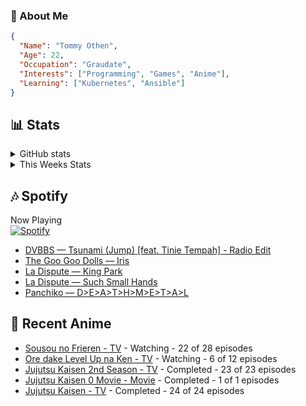 ### 👋 About Me
```json
{
  "Name": "Tommy Othen",
  "Age": 22,
  "Occupation": "Graudate",
  "Interests": ["Programming", "Games", "Anime"],
  "Learning": ["Kubernetes", "Ansible"]
}
```

## 📊 Stats
<details>
  <summary>GitHub stats</summary>
  <a href="https://github.com/anuraghazra/github-readme-stats">
    <img src="https://github-readme-stats.vercel.app/api?username=tommyothen&show_icons=true&count_private=true&hide=prs,issues">
  </a>
</details>

<details>
  <summary>This Weeks Stats</summary>
  <a href="https://github.com/anuraghazra/github-readme-stats">
    <img src="https://github-readme-stats.vercel.app/api/wakatime?username=tommyothen&cache_seconds=1800&custom_title=Top%20Languages">
  </a>
</details>

## 🎶 Spotify
Now Playing\
[![Spotify](https://novatorem-dasushiasian.vercel.app/api/spotify)](https://open.spotify.com/user/g90805640970)
<!-- LASTFM:START -->
* [DVBBS — Tsunami &lpar;Jump&rpar; [feat. Tinie Tempah] - Radio Edit](https://www.last.fm/music/DVBBS/_/Tsunami+&lpar;Jump&rpar;+%5Bfeat.+Tinie+Tempah%5D+-+Radio+Edit)
* [The Goo Goo Dolls — Iris](https://www.last.fm/music/The+Goo+Goo+Dolls/_/Iris)
* [La Dispute — King Park](https://www.last.fm/music/La+Dispute/_/King+Park)
* [La Dispute — Such Small Hands](https://www.last.fm/music/La+Dispute/_/Such+Small+Hands)
* [Panchiko — D&gt;E&gt;A&gt;T&gt;H&gt;M&gt;E&gt;T&gt;A&gt;L](https://www.last.fm/music/Panchiko/_/D%3EE%3EA%3ET%3EH%3EM%3EE%3ET%3EA%3EL)<!-- LASTFM:END -->

## 🗻 Recent Anime
<!-- ANIME-LIST:START -->
* [Sousou no Frieren - TV](https://myanimelist.net/anime/52991/Sousou_no_Frieren) - Watching - 22 of 28 episodes
* [Ore dake Level Up na Ken - TV](https://myanimelist.net/anime/52299/Ore_dake_Level_Up_na_Ken) - Watching - 6 of 12 episodes
* [Jujutsu Kaisen 2nd Season - TV](https://myanimelist.net/anime/51009/Jujutsu_Kaisen_2nd_Season) - Completed - 23 of 23 episodes
* [Jujutsu Kaisen 0 Movie - Movie](https://myanimelist.net/anime/48561/Jujutsu_Kaisen_0_Movie) - Completed - 1 of 1 episodes
* [Jujutsu Kaisen - TV](https://myanimelist.net/anime/40748/Jujutsu_Kaisen) - Completed - 24 of 24 episodes<!-- ANIME-LIST:END -->

